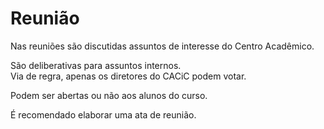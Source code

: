 # Reunião

Nas reuniões são discutidas assuntos de interesse do Centro Acadêmico.

São deliberativas para assuntos internos.  
Via de regra, apenas os diretores do CACiC podem votar.

Podem ser abertas ou não aos alunos do curso.

É recomendado elaborar uma ata de reunião.
